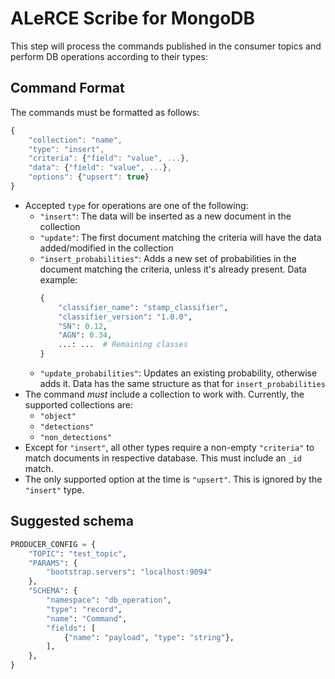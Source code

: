 # ALeRCE Scribe for MongoDB

This step will process the commands published in the consumer topics and perform DB operations according to their types:

## Command Format

The commands must be formatted as follows:

```js
{
    "collection": "name",
    "type": "insert",
    "criteria": {"field": "value", ...},
    "data": {"field": "value", ...},
    "options": {"upsert": true}
}
```
- Accepted `type` for operations are one of the following:
  * `"insert"`: The data will be inserted as a new document in the collection
  * `"update"`: The first document matching the criteria will have the data added/modified in the collection 
  * `"insert_probabilities"`: Adds a new set of probabilities in the document matching the criteria, unless it's already present. Data example:
    ```python
    {
        "classifier_name": "stamp_classifier",
        "classifier_version": "1.0.0",
        "SN": 0.12,
        "AGN": 0.34,
        ...: ...  # Remaining classes
    }
    ```
  * `"update_probabilities"`: Updates an existing probability, otherwise adds it. Data has the same structure as that for `insert_probabilities`
- The command *must* include a collection to work with. Currently, the supported collections are:
  * `"object"`
  * `"detections"`
  * `"non_detections"`
- Except for `"insert"`, all other types require a non-empty `"criteria"` to match documents in respective database. This must include an `_id` match.
- The only supported option at the time is `"upsert"`. This is ignored by the `"insert"` type.

## Suggested schema

```python
PRODUCER_CONFIG = {
    "TOPIC": "test_topic",
    "PARAMS": {
        "bootstrap.servers": "localhost:9094"
    },
    "SCHEMA": {
        "namespace": "db_operation",
        "type": "record",
        "name": "Command",
        "fields": [
            {"name": "payload", "type": "string"},
        ],
    },
}
```
